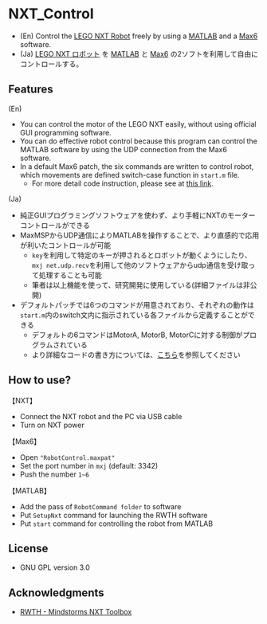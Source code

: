 # NXT_Control

- (En) Control the [LEGO NXT Robot](http://education.lego.com/ja-jp/lego-education-product-database/mindstorms/9797-lego-mindstorms-education-base-set) freely by using a [MATLAB](http://www.mathworks.co.jp/products/matlab/?refresh=true) and a [Max6](http://www.mi7.co.jp/products/cycling74/) software.
- (Ja) [LEGO NXT ロボット](http://education.lego.com/ja-jp/lego-education-product-database/mindstorms/9797-lego-mindstorms-education-base-set)  を [MATLAB](http://www.mathworks.co.jp/products/matlab/?refresh=true) と [Max6](http://www.mi7.co.jp/products/cycling74/) の2ソフトを利用して自由にコントロールする。

## Features
(En)

- You can control the motor of the LEGO NXT easily, without using official GUI programming software.
- You can do effective robot control because this program can control the MATLAB software by using the UDP connection from the Max6 software.
- In a default Max6 patch, the six commands are written to control robot, which movements are defined switch-case function in ```start.m``` file.
	- For more detail code instruction, please see at [this link](http://www.mindstorms.rwth-aachen.de/documents/downloads/doc/version-4.04/motor_control.html).

(Ja)

- 純正GUIプログラミングソフトウェアを使わず、より手軽にNXTのモーターコントロールができる
- MaxMSPからUDP通信によりMATLABを操作することで、より直感的で応用が利いたコントロールが可能
	* ```key```を利用して特定のキーが押されるとロボットが動くようにしたり、```mxj net.udp.recv```を利用して他のソフトウェアからudp通信を受け取って処理することも可能
	* 筆者は以上機能を使って、研究開発に使用している(詳細ファイルは非公開)
- デフォルトパッチでは6つのコマンドが用意されており、それぞれの動作は```start.m```内のswitch文内に指示されている各ファイルから定義することができる
	* デフォルトの6コマンドはMotorA, MotorB, MotorCに対する制御がプログラムされている
	- より詳細なコードの書き方については、[こちら](http://www.mindstorms.rwth-aachen.de/documents/downloads/doc/version-4.04/motor_control.html)を参照してください

## How to use?

【NXT】

- Connect the NXT robot and the PC via USB cable
- Turn on NXT power


【Max6】

- Open ```"RobotControl.maxpat"```
- Set the port number in ```mxj``` (default: 3342)
- Push the number ```1~6```

【MATLAB】

- Add the pass of ```RobotCommand folder``` to software
- Put ```SetupNxt``` command for launching the RWTH software
- Put  ```start``` command for controlling the robot from MATLAB

## License
- GNU GPL version 3.0

## Acknowledgments
- [RWTH - Mindstorms NXT Toolbox](http://www.mindstorms.rwth-aachen.de/)

